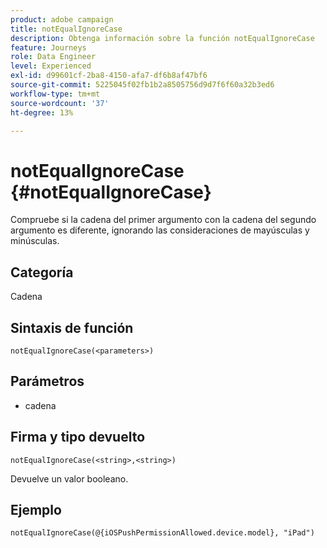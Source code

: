 ```yaml
---
product: adobe campaign
title: notEqualIgnoreCase
description: Obtenga información sobre la función notEqualIgnoreCase
feature: Journeys
role: Data Engineer
level: Experienced
exl-id: d99601cf-2ba8-4150-afa7-df6b8af47bf6
source-git-commit: 5225045f02fb1b2a8505756d9d7f6f60a32b3ed6
workflow-type: tm+mt
source-wordcount: '37'
ht-degree: 13%

---
```


# notEqualIgnoreCase {#notEqualIgnoreCase}

Compruebe si la cadena del primer argumento con la cadena del segundo argumento es diferente, ignorando las consideraciones de mayúsculas y minúsculas.

## Categoría

Cadena

## Sintaxis de función

`notEqualIgnoreCase(<parameters>)`

## Parámetros

* cadena

## Firma y tipo devuelto

`notEqualIgnoreCase(<string>,<string>)`

Devuelve un valor booleano.

## Ejemplo

`notEqualIgnoreCase(@{iOSPushPermissionAllowed.device.model}, "iPad")`
